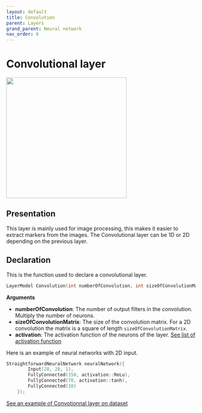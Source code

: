 ```yaml
---
layout: default
title: Convolution
parent: Layers
grand_parent: Neural network
nav_order: 6
---
```


# Convolutional layer
<p>
    <img src="{{site.baseurl}}/assets/images/neural_network/convolution.gif" att="Convolutional layer" width="320px" class="center"/>
</p>

## Presentation
This layer is mainly used for image processing, this makes it easier to extract markers from the images. The Convolutional layer can be 1D or 2D depending on the previous layer.
## Declaration 
This is the function used to declare a convolutional layer.
```cpp
LayerModel Convolution(int numberOfConvolution, int sizeOfConvolutionMatrix, activation activation = activation::ReLU);
```
**Arguments**
 * **numberOfConvolution**: The number of output filters in the convolution. Multiply the number of neurons.
 * **sizeOfConvolutionMatrix**: The size of the convolution matrix. For a 2D convolution the matrix is a square of length `sizeOfConvolutionMatrix`.
 * **activation**: The activation function of the neurons of the layer. [See list of activation function]({{site.baseurl}}/layer/activation_functions.html)

Here is an example of neural networks with 2D input.
```cpp
StraightforwardNeuralNetwork neuralNetwork({
        Input(28, 28, 1),
        FullyConnected(150, activation::ReLu),
        FullyConnected(70, activation::tanh),
        FullyConnected(10)
    });
```
[See an example of Convotionnal layer on dataset]({{site.baseurl}}/examples/fashion_mnist.html)